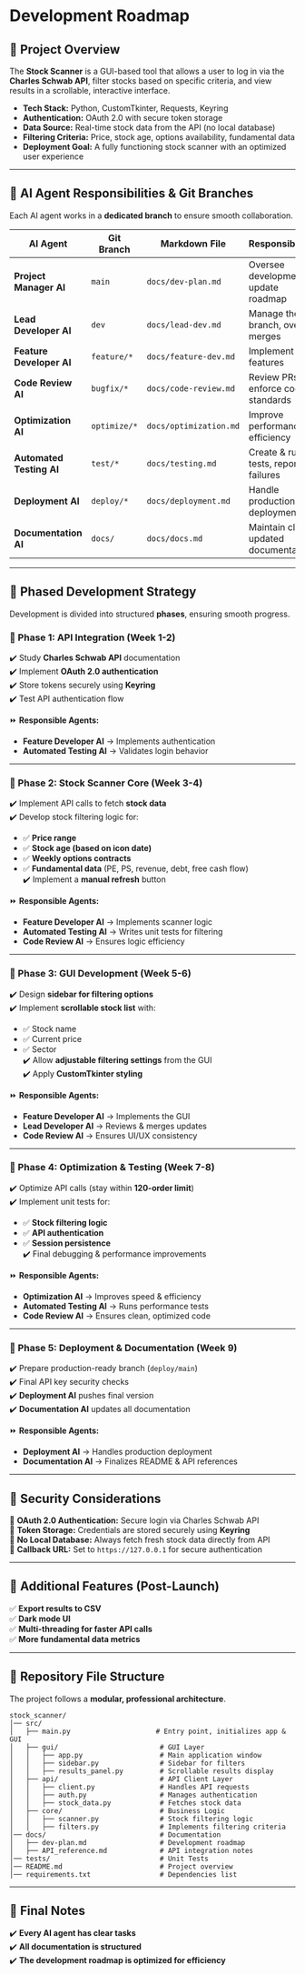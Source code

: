 # **Development Roadmap**

## **📍 Project Overview**
The **Stock Scanner** is a GUI-based tool that allows a user to log in via the **Charles Schwab API**, filter stocks based on specific criteria, and view results in a scrollable, interactive interface.  

- **Tech Stack:** Python, CustomTkinter, Requests, Keyring  
- **Authentication:** OAuth 2.0 with secure token storage  
- **Data Source:** Real-time stock data from the API (no local database)  
- **Filtering Criteria:** Price, stock age, options availability, fundamental data  
- **Deployment Goal:** A fully functioning stock scanner with an optimized user experience  

---

## **📌 AI Agent Responsibilities & Git Branches**
Each AI agent works in a **dedicated branch** to ensure smooth collaboration.  

| **AI Agent**            | **Git Branch**  | **Markdown File**          | **Responsibilities** |
|-------------------------|----------------|----------------------------|----------------------|
| **Project Manager AI**  | `main`         | `docs/dev-plan.md`         | Oversee development, update roadmap |
| **Lead Developer AI**   | `dev`          | `docs/lead-dev.md`         | Manage the dev branch, oversee merges |
| **Feature Developer AI**| `feature/*`    | `docs/feature-dev.md`      | Implement new features |
| **Code Review AI**      | `bugfix/*`     | `docs/code-review.md`      | Review PRs, enforce coding standards |
| **Optimization AI**     | `optimize/*`   | `docs/optimization.md`     | Improve performance & efficiency |
| **Automated Testing AI**| `test/*`       | `docs/testing.md`          | Create & run tests, report failures |
| **Deployment AI**       | `deploy/*`     | `docs/deployment.md`       | Handle production deployment |
| **Documentation AI**    | `docs/`        | `docs/docs.md`             | Maintain clear & updated documentation |

---

## **📌 Phased Development Strategy**
Development is divided into structured **phases**, ensuring smooth progress.

### **🔹 Phase 1: API Integration (Week 1-2)**
✔️ Study **Charles Schwab API** documentation  
✔️ Implement **OAuth 2.0 authentication**  
✔️ Store tokens securely using **Keyring**  
✔️ Test API authentication flow  

⏩ **Responsible Agents:**  
- **Feature Developer AI** → Implements authentication  
- **Automated Testing AI** → Validates login behavior  

---

### **🔹 Phase 2: Stock Scanner Core (Week 3-4)**
✔️ Implement API calls to fetch **stock data**  
✔️ Develop stock filtering logic for:  
  - ✅ **Price range**  
  - ✅ **Stock age (based on icon date)**  
  - ✅ **Weekly options contracts**  
  - ✅ **Fundamental data** (PE, PS, revenue, debt, free cash flow)  
✔️ Implement a **manual refresh** button  

⏩ **Responsible Agents:**  
- **Feature Developer AI** → Implements scanner logic  
- **Automated Testing AI** → Writes unit tests for filtering  
- **Code Review AI** → Ensures logic efficiency  

---

### **🔹 Phase 3: GUI Development (Week 5-6)**
✔️ Design **sidebar for filtering options**  
✔️ Implement **scrollable stock list** with:  
  - ✅ Stock name  
  - ✅ Current price  
  - ✅ Sector  
✔️ Allow **adjustable filtering settings** from the GUI  
✔️ Apply **CustomTkinter styling**  

⏩ **Responsible Agents:**  
- **Feature Developer AI** → Implements the GUI  
- **Lead Developer AI** → Reviews & merges updates  
- **Code Review AI** → Ensures UI/UX consistency  

---

### **🔹 Phase 4: Optimization & Testing (Week 7-8)**
✔️ Optimize API calls (stay within **120-order limit**)  
✔️ Implement unit tests for:  
  - ✅ **Stock filtering logic**  
  - ✅ **API authentication**  
  - ✅ **Session persistence**  
✔️ Final debugging & performance improvements  

⏩ **Responsible Agents:**  
- **Optimization AI** → Improves speed & efficiency  
- **Automated Testing AI** → Runs performance tests  
- **Code Review AI** → Ensures clean, optimized code  

---

### **🔹 Phase 5: Deployment & Documentation (Week 9)**
✔️ Prepare production-ready branch (`deploy/main`)  
✔️ Final API key security checks  
✔️ **Deployment AI** pushes final version  
✔️ **Documentation AI** updates all documentation  

⏩ **Responsible Agents:**  
- **Deployment AI** → Handles production deployment  
- **Documentation AI** → Finalizes README & API references  

---

## **📌 Security Considerations**
🔹 **OAuth 2.0 Authentication:** Secure login via Charles Schwab API  
🔹 **Token Storage:** Credentials are stored securely using **Keyring**  
🔹 **No Local Database:** Always fetch fresh stock data directly from API  
🔹 **Callback URL:** Set to `https://127.0.0.1` for secure authentication  

---

## **📌 Additional Features (Post-Launch)**
✅ **Export results to CSV**  
✅ **Dark mode UI**  
✅ **Multi-threading for faster API calls**  
✅ **More fundamental data metrics**  

---

## **📌 Repository File Structure**
The project follows a **modular, professional architecture**.

```
stock_scanner/
│── src/
│   ├── main.py                     # Entry point, initializes app & GUI
│   ├── gui/                         # GUI Layer
│   │   ├── app.py                   # Main application window
│   │   ├── sidebar.py               # Sidebar for filters
│   │   ├── results_panel.py         # Scrollable results display
│   ├── api/                         # API Client Layer
│   │   ├── client.py                # Handles API requests
│   │   ├── auth.py                  # Manages authentication
│   │   ├── stock_data.py            # Fetches stock data
│   ├── core/                        # Business Logic
│   │   ├── scanner.py               # Stock filtering logic
│   │   ├── filters.py               # Implements filtering criteria
│── docs/                            # Documentation
│   ├── dev-plan.md                  # Development roadmap
│   ├── API_reference.md             # API integration notes
│── tests/                           # Unit Tests
│── README.md                        # Project overview
│── requirements.txt                 # Dependencies list
```

---

## **📌 Final Notes**
✔️ **Every AI agent has clear tasks**  
✔️ **All documentation is structured**  
✔️ **The development roadmap is optimized for efficiency**  
